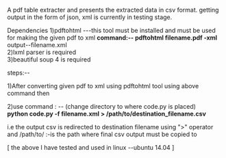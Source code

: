 A pdf table extracter and presents the extracted data in csv format.
getting output in the form of json, xml is currently in testing stage.

Dependencies
1)pdftohtml ---this tool must be installed and must be used for making the given pdf to xml
        <strong>command:-- pdftohtml filename.pdf -xml </strong>
        output--filename.xml <br>
2)lxml  parser is required <br>
3)beautiful soup 4 is required


 steps:--

1)After converting given pdf to xml using pdftohtml tool using above command then 

2)use command : -- (change directory to where code.py is placed)<br>
     <strong> python code.py -f filename.xml > /path/to/destination_filename.csv</strong>

   i.e the output csv is redirected to destination filename using ">" operator and /path/to/ :-is the path where final csv output must be copied to

[ the above I have tested and used in linux --ubuntu 14.04 ]

